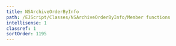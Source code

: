 ```yaml
---
title: NSArchiveOrderByInfo
path: /EJScript/Classes/NSArchiveOrderByInfo/Member functions
intellisense: 1
classref: 1
sortOrder: 1195
---
```





